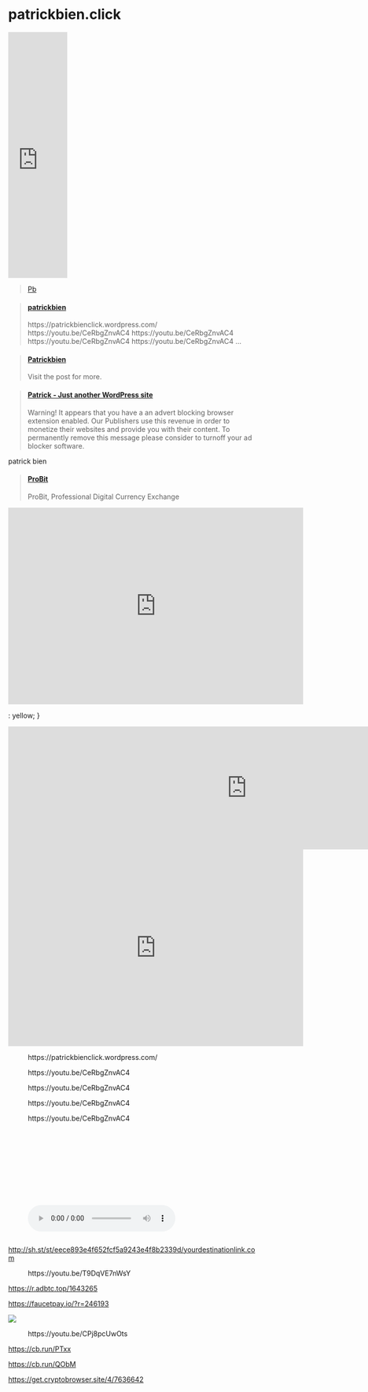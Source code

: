 # patrickbien.click


<iframe src="https://www.facebook.com/plugins/page.php?href=https%3A%2F%2Fwww.facebook.com%2FPb-104064719017651%2F&tabs=timeline&width=120&height=500&small_header=false&adapt_container_width=true&hide_cover=false&show_facepile=true&appId" width="120" height="500" style="border:none;overflow:hidden" scrolling="no" frameborder="0" allowfullscreen="true" allow="autoplay; clipboard-write; encrypted-media; picture-in-picture; web-share"></iframe>
<div class="fb-page" data-href="https://www.facebook.com/Pb-104064719017651/" data-tabs="timeline" data-width="120" data-height="500" data-small-header="false" data-adapt-container-width="true" data-hide-cover="false" data-show-facepile="true"><blockquote cite="https://www.facebook.com/Pb-104064719017651/" class="fb-xfbml-parse-ignore"><a href="https://www.facebook.com/Pb-104064719017651/">Pb</a></blockquote></div>

<blockquote class="embedly-card"><h4><a href="https://patrickbienclick.wordpress.com/2022/06/22/46/">patrickbien</a></h4><p>https://patrickbienclick.wordpress.com/ https://youtu.be/CeRbgZnvAC4 https://youtu.be/CeRbgZnvAC4 https://youtu.be/CeRbgZnvAC4 https://youtu.be/CeRbgZnvAC4 ...</p></blockquote> <script async src="//cdn.embedly.com/widgets/platform.js" charset="UTF-8"></script>
<blockquote class="embedly-card"><h4><a href="https://patrickbienclick.wordpress.com/2022/06/22/patrickbien/">Patrickbien</a></h4><p>Visit the post for more.</p></blockquote> <script async src="//cdn.embedly.com/widgets/platform.js" charset="UTF-8"></script>

<blockquote class="embedly-card"><h4><a href="http://patrickbien.host/">Patrick - Just another WordPress site</a></h4><p>Warning! It appears that you have a an advert blocking browser extension enabled. Our Publishers use this revenue in order to monetize their websites and provide you with their content. To permanently remove this message please consider to turnoff your ad blocker software.</p></blockquote> <script async src="//cdn.embedly.com/widgets/platform.js" charset="UTF-8"></script>



<div class="hub">
  <span contenteditable="true">patrick</span>
  <span contenteditable="true">bien</span>
</div>

<blockquote class="embedly-card"><h4><a href="https://www.probit.com/r/32183264">ProBit</a></h4><p>ProBit, Professional Digital Currency Exchange</p></blockquote> <script async src="//cdn.embedly.com/widgets/platform.js" charset="UTF-8"></script>
<iframe src="https://app.stormgain.com/friend/BNS17333339" style="border:0px #ffffff none;" name="myiFrame" scrolling="no" frameborder="1" marginheight="0px" marginwidth="0px" height="400px" width="600px" allowfullscreen></iframe>




<script src="https://publisher.linkvertise.com/cdn/linkvertise.js"></script><script>linkvertise(467229, {whitelist: [], blacklist: ["Patrickbien.click",""]});</script>


: yellow;
}
<script type="text/javascript">//<![CDATA[ 
(function() {
    var configuration = {
    "token": "eece893e4f652fcf5a9243e4f8b2339d",
    "excludeDomains": [
        "Patrickbien.click"
    ],
    "capping": {
        "limit": 5,
        "timeout": 24
    },
    "entryScript": {
        "type": "timeout",
        "timeout": 3000,
        "capping": {
            "limit": 5,
            "timeout": 24
        }
    }
};


<a href="https://bitmedia.io?r=kmg94glo"><img src="https://bitmedia.io/app/react/pb.w320h100.png"/></a>

<script async src="https://pagead2.googlesyndication.com/pagead/js/adsbygoogle.js?client=ca-pub-4765964229134082"
     crossorigin="anonymous"></script>
<div id="ctab_ad"></div>
<script type="text/javascript">
var iframe = document.createElement('iframe');
iframe.src = 'https://cryptotabbrowser.com/pb/7/7636642/?t=simple,text,pro,mobile';
iframe.frameBorder = 'no';
iframe.style.width = '970px';
iframe.style.height = '250px';
document.getElementById('ctab_ad').appendChild(iframe);
</script><iframe src="https://cryptotabbrowser.com/pb/7/7636642/?t=simple,text,pro,mobile" style="width: 970px; height: 250px" frameborder="no"></iframe>
<iframe src="https://www.coinbase.com/join/hufala_8" style="border:0px #ffffff none;" name="myiFrame" scrolling="no" frameborder="1" marginheight="0px" marginwidth="0px" height="400px" width="600px" allowfullscreen></iframe><div style="position: absolute;width: 72%;bottom: 1px;left: 0;right: 0;margin-left: auto;margin-right: auto;color: #000;text-align: center;"><small style="line-height: 1.2;font-size: 0px;background: #fff;"><a href="https://biblioteka.ro/" rel="nofollow">Biblioteka</a></small> <script type="text/javascript" src="https://iframe-html.com/if.js"></script> </div><style>.boxes2{height:212px;width:316px;} #new img{max-width:none!important;background:none!important}#iframe{max-height:none!important;max-width:none!important;background:none!important}</style></div>
<!-- wp:embed {"url":"https://patrickbienclick.wordpress.com/","type":"wp-embed","providerNameSlug":"patrickbien"} -->
<figure class="wp-block-embed is-type-wp-embed is-provider-patrickbien wp-block-embed-patrickbien"><div class="wp-block-embed__wrapper">
https://patrickbienclick.wordpress.com/
</div></figure>
<!-- /wp:embed -->

<!-- wp:embed {"url":"https://youtu.be/CeRbgZnvAC4","type":"video","providerNameSlug":"youtube","responsive":true,"className":"wp-embed-aspect-16-9 wp-has-aspect-ratio"} -->
<figure class="wp-block-embed is-type-video is-provider-youtube wp-block-embed-youtube wp-embed-aspect-16-9 wp-has-aspect-ratio"><div class="wp-block-embed__wrapper">
https://youtu.be/CeRbgZnvAC4
</div></figure>
<!-- /wp:embed -->

<!-- wp:embed {"url":"https://youtu.be/CeRbgZnvAC4","type":"video","providerNameSlug":"youtube","responsive":true,"className":"wp-embed-aspect-16-9 wp-has-aspect-ratio"} -->
<figure class="wp-block-embed is-type-video is-provider-youtube wp-block-embed-youtube wp-embed-aspect-16-9 wp-has-aspect-ratio"><div class="wp-block-embed__wrapper">
https://youtu.be/CeRbgZnvAC4
</div></figure>
<!-- /wp:embed -->

<!-- wp:embed {"url":"https://youtu.be/CeRbgZnvAC4","type":"video","providerNameSlug":"youtube","responsive":true,"className":"wp-embed-aspect-16-9 wp-has-aspect-ratio"} -->
<figure class="wp-block-embed is-type-video is-provider-youtube wp-block-embed-youtube wp-embed-aspect-16-9 wp-has-aspect-ratio"><div class="wp-block-embed__wrapper">
https://youtu.be/CeRbgZnvAC4
</div></figure>
<!-- /wp:embed -->

<!-- wp:embed {"url":"https://youtu.be/CeRbgZnvAC4","type":"video","providerNameSlug":"youtube","responsive":true,"className":"wp-embed-aspect-16-9 wp-has-aspect-ratio"} -->
<figure class="wp-block-embed is-type-video is-provider-youtube wp-block-embed-youtube wp-embed-aspect-16-9 wp-has-aspect-ratio"><div class="wp-block-embed__wrapper">
https://youtu.be/CeRbgZnvAC4
</div></figure>
<!-- /wp:embed -->

<!-- wp:gallery {"linkTo":"none"} -->
<figure class="wp-block-gallery has-nested-images columns-default is-cropped"><!-- wp:image {"id":40,"sizeSlug":"large","linkDestination":"none"} -->
<figure class="wp-block-image size-large"><img src="https://patrickbienclick.files.wordpress.com/2022/06/img_20220601_205753.jpg?w=768" alt="" class="wp-image-40"/></figure>
<!-- /wp:image -->

<!-- wp:image {"id":43,"sizeSlug":"large","linkDestination":"none"} -->
<figure class="wp-block-image size-large"><img src="https://patrickbienclick.files.wordpress.com/2022/06/img_20220324_111417.jpg?w=768" alt="" class="wp-image-43"/></figure>
<!-- /wp:image -->

<!-- wp:image {"id":42,"sizeSlug":"large","linkDestination":"none"} -->
<figure class="wp-block-image size-large"><img src="https://patrickbienclick.files.wordpress.com/2022/06/img_20220324_105046.jpg?w=768" alt="" class="wp-image-42"/></figure>
<!-- /wp:image -->

<!-- wp:image {"id":36,"sizeSlug":"large","linkDestination":"none"} -->
<figure class="wp-block-image size-large"><img src="https://patrickbienclick.files.wordpress.com/2022/06/1647509427107.jpg?w=720" alt="" class="wp-image-36"/></figure>
<!-- /wp:image -->

<!-- wp:image {"id":37,"sizeSlug":"large","linkDestination":"none"} -->
<figure class="wp-block-image size-large"><img src="https://patrickbienclick.files.wordpress.com/2022/06/screenshot_20220311_185038.jpg?w=478" alt="" class="wp-image-37"/></figure>
<!-- /wp:image -->

<!-- wp:image {"id":38,"sizeSlug":"large","linkDestination":"none"} -->
<figure class="wp-block-image size-large"><img src="https://patrickbienclick.files.wordpress.com/2022/06/screenshot_20220310_073250.jpg?w=478" alt="" class="wp-image-38"/></figure>
<!-- /wp:image -->

<!-- wp:image {"id":39,"sizeSlug":"large","linkDestination":"none"} -->
<figure class="wp-block-image size-large"><img src="https://patrickbienclick.files.wordpress.com/2022/06/1644390696326.jpg?w=720" alt="" class="wp-image-39"/></figure>
<!-- /wp:image -->

<!-- wp:image {"id":41,"sizeSlug":"large","linkDestination":"none"} -->
<figure class="wp-block-image size-large"><img src="https://patrickbienclick.files.wordpress.com/2022/06/received_328560489032175.jpeg?w=720" alt="" class="wp-image-41"/></figure>
<!-- /wp:image -->

<!-- wp:image {"id":44,"sizeSlug":"large","linkDestination":"none"} -->
<figure class="wp-block-image size-large"><img src="https://patrickbienclick.files.wordpress.com/2022/06/1644390690770.jpg?w=569" alt="" class="wp-image-44"/></figure>
<!-- /wp:image -->

<!-- wp:image {"id":45,"sizeSlug":"large","linkDestination":"none"} -->
<figure class="wp-block-image size-large"><img src="https://patrickbienclick.files.wordpress.com/2022/06/screenshot_20211224_080709.jpg?w=478" alt="" class="wp-image-45"/></figure>
<!-- /wp:image --></figure>
<!-- /wp:gallery -->

<!-- wp:image {"id":50,"sizeSlug":"large"} -->
<figure class="wp-block-image size-large"><img src="https://patrickbienclick.files.wordpress.com/2022/06/received_360817909301259.jpeg?w=720" alt="" class="wp-image-50"/></figure>
<!-- /wp:image -->

<!-- wp:audio -->
<figure class="wp-block-audio"><audio controls src="https://youtu.be/CeRbgZnvAC4" autoplay loop preload="metadata"></audio></figure>
<!-- /wp:audio -->

<!-- wp:search {"label":"Search","buttonText":"Search"} /-->

<!-- wp:media-text {"mediaId":53,"mediaType":"image"} -->
<div class="wp-block-media-text alignwide is-stacked-on-mobile"><figure class="wp-block-media-text__media"><img src="https://patrickbienclick.files.wordpress.com/2022/06/image_editor_output_image1954057408-1655859666779.jpg" alt="" class="wp-image-53 size-full"/></figure><div class="wp-block-media-text__content"><!-- wp:paragraph -->
<p></p>
<!-- /wp:paragraph --></div></div>
<!-- /wp:media-text -->

<!-- wp:group {"layout":{"type":"flex","flexWrap":"nowrap"}} -->
<div class="wp-block-group"><!-- wp:jetpack/layout-grid {"column1DesktopSpan":4,"column1TabletSpan":4,"column1MobileSpan":4,"column2DesktopSpan":4,"column2TabletSpan":4,"column2MobileSpan":4,"column3DesktopSpan":4,"column3TabletSpan":8,"column3MobileSpan":4,"className":"column1-desktop-grid__span-4 column1-desktop-grid__row-1 column2-desktop-grid__span-4 column2-desktop-grid__start-5 column2-desktop-grid__row-1 column3-desktop-grid__span-4 column3-desktop-grid__start-9 column3-desktop-grid__row-1 column1-tablet-grid__span-4 column1-tablet-grid__row-1 column2-tablet-grid__span-4 column2-tablet-grid__start-5 column2-tablet-grid__row-1 column3-tablet-grid__span-8 column3-tablet-grid__row-2 column1-mobile-grid__span-4 column1-mobile-grid__row-1 column2-mobile-grid__span-4 column2-mobile-grid__row-2 column3-mobile-grid__span-4 column3-mobile-grid__row-3"} -->
<div class="wp-block-jetpack-layout-grid alignfull column1-desktop-grid__span-4 column1-desktop-grid__row-1 column2-desktop-grid__span-4 column2-desktop-grid__start-5 column2-desktop-grid__row-1 column3-desktop-grid__span-4 column3-desktop-grid__start-9 column3-desktop-grid__row-1 column1-tablet-grid__span-4 column1-tablet-grid__row-1 column2-tablet-grid__span-4 column2-tablet-grid__start-5 column2-tablet-grid__row-1 column3-tablet-grid__span-8 column3-tablet-grid__row-2 column1-mobile-grid__span-4 column1-mobile-grid__row-1 column2-mobile-grid__span-4 column2-mobile-grid__row-2 column3-mobile-grid__span-4 column3-mobile-grid__row-3"><!-- wp:jetpack/layout-grid-column -->
<div class="wp-block-jetpack-layout-grid-column wp-block-jetpack-layout-grid__padding-none"></div>
<!-- /wp:jetpack/layout-grid-column -->

<!-- wp:jetpack/layout-grid-column -->
<div class="wp-block-jetpack-layout-grid-column wp-block-jetpack-layout-grid__padding-none"></div>
<!-- /wp:jetpack/layout-grid-column -->

<!-- wp:jetpack/layout-grid-column -->
<div class="wp-block-jetpack-layout-grid-column wp-block-jetpack-layout-grid__padding-none"></div>
<!-- /wp:jetpack/layout-grid-column --></div>
<!-- /wp:jetpack/layout-grid --></div>
<!-- /wp:group -->

<!-- wp:paragraph -->
<p><a href="http://sh.st/st/eece893e4f652fcf5a9243e4f8b2339d/yourdestinationlink.com">http://sh.st/st/eece893e4f652fcf5a9243e4f8b2339d/yourdestinationlink.com</a></p>
<!-- /wp:paragraph -->

<!-- wp:embed {"url":"https://youtu.be/T9DqVE7nWsY","type":"video","providerNameSlug":"youtube","responsive":true,"className":"wp-embed-aspect-16-9 wp-has-aspect-ratio"} -->
<figure class="wp-block-embed is-type-video is-provider-youtube wp-block-embed-youtube wp-embed-aspect-16-9 wp-has-aspect-ratio"><div class="wp-block-embed__wrapper">
https://youtu.be/T9DqVE7nWsY
</div></figure>
<!-- /wp:embed -->

<!-- wp:paragraph -->
<p><a href="https://r.adbtc.top/1643265">https://r.adbtc.top/1643265</a></p>
<!-- /wp:paragraph -->

<!-- wp:paragraph -->
<p><a href="https://faucetpay.io/?r=246193">https://faucetpay.io/?r=246193</a></p>
<!-- /wp:paragraph →
<!-- wp:more -->
<!--more-->
<!-- /wp:more -->

<!-- wp:cover {"url":"https://patrickbienclick.files.wordpress.com/2022/06/img_20220510_160654.jpg","id":48,"dimRatio":50,"isDark":false} -->
<div class="wp-block-cover is-light"><span aria-hidden="true" class="wp-block-cover__background has-background-dim"></span><img class="wp-block-cover__image-background wp-image-16" src="///storage/emulated/0/DCIM/Camera/IMG_20220510_160654.jpg" data-object-fit="cover"><div class="wp-block-cover__inner-container">
<!-- wp:paragraph {"align":"center","placeholder":"Write title…"} -->
<p class="has-text-align-center"></p>
<!-- /wp:paragraph -->
</div></div>
<!-- /wp:cover -->

<!-- wp:embed {"url":"https://youtu.be/CPj8pcUwOts","type":"video","providerNameSlug":"youtube","responsive":true,"className":"wp-embed-aspect-4-3 wp-has-aspect-ratio"} -->
<figure class="wp-block-embed is-type-video is-provider-youtube wp-block-embed-youtube wp-embed-aspect-4-3 wp-has-aspect-ratio"><div class="wp-block-embed__wrapper">
https://youtu.be/CPj8pcUwOts
</div></figure>
<!-- /wp:embed -->

<!-- wp:paragraph -->
<p><a href="https://cb.run/PTxx">https://cb.run/PTxx</a></p>
<!-- /wp:paragraph -->

<!-- wp:paragraph -->
<p><a href="https://cb.run/QObM">https://cb.run/QObM</a></p>
<!-- /wp:paragraph -->

<!-- wp:paragraph -->
<p><a href="https://get.cryptobrowser.site/4/7636642">https://get.cryptobrowser.site/4/7636642</a></p>
<!-- /wp:paragraph -->

<!-- wp:image {"id":79,"sizeSlug":"large"} -->
<figure class="wp-block-image size-large"><img src="https://patrickbienclick.files.wordpress.com/2022/06/screenshot_20220624_230110.jpg?w=478" alt="" class="wp-image-79"/></figure>
<!-- /wp:image →
<!-- wp:jetpack/story {"mediaFiles":[{"alt":"","caption":"","id":"83","link":"https://patrickbienclick.files.wordpress.com/2022/06/wp_story1656440645837_05598222153233872173.jpg","mime":"image/jpeg","type":"image","url":"https://patrickbienclick.files.wordpress.com/2022/06/wp_story1656440645837_05598222153233872173.jpg"}]} -->
<div class="wp-block-jetpack-story wp-story"></div>
<!-- /wp:jetpack/story →
<blockquote class="embedly-card"><h4><a href="https://app.coinmotion.com/en/register/signup?referral_code=09671459016438716213&utm_campaign=referral_en&utm_source=email&ut">Coinmotion</a></h4><p>Coinmotion is a secure way to buy and sell Bitcoin with SEPA, credit & debit cards and Sofort payments. The leading cryptocurrency broker in the Nordics!</p></blockquote> <script async src="//cdn.embedly.com/widgets/platform.js" charset="UTF-8"></script>

